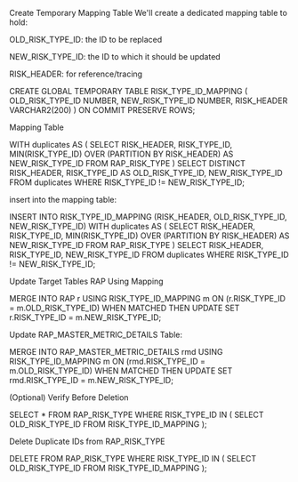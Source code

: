 Create Temporary Mapping Table
We'll create a dedicated mapping table to hold:

OLD_RISK_TYPE_ID: the ID to be replaced

NEW_RISK_TYPE_ID: the ID to which it should be updated

RISK_HEADER: for reference/tracing

CREATE GLOBAL TEMPORARY TABLE RISK_TYPE_ID_MAPPING (
    OLD_RISK_TYPE_ID NUMBER,
    NEW_RISK_TYPE_ID NUMBER,
    RISK_HEADER      VARCHAR2(200)
) ON COMMIT PRESERVE ROWS;

Mapping Table

WITH duplicates AS (
    SELECT RISK_HEADER, RISK_TYPE_ID,
           MIN(RISK_TYPE_ID) OVER (PARTITION BY RISK_HEADER) AS NEW_RISK_TYPE_ID
    FROM RAP_RISK_TYPE
)
SELECT DISTINCT RISK_HEADER, RISK_TYPE_ID AS OLD_RISK_TYPE_ID, NEW_RISK_TYPE_ID
FROM duplicates
WHERE RISK_TYPE_ID != NEW_RISK_TYPE_ID;

insert into the mapping table:

INSERT INTO RISK_TYPE_ID_MAPPING (RISK_HEADER, OLD_RISK_TYPE_ID, NEW_RISK_TYPE_ID)
WITH duplicates AS (
    SELECT RISK_HEADER, RISK_TYPE_ID,
           MIN(RISK_TYPE_ID) OVER (PARTITION BY RISK_HEADER) AS NEW_RISK_TYPE_ID
    FROM RAP_RISK_TYPE
)
SELECT RISK_HEADER, RISK_TYPE_ID, NEW_RISK_TYPE_ID
FROM duplicates
WHERE RISK_TYPE_ID != NEW_RISK_TYPE_ID;

Update Target Tables RAP Using Mapping

MERGE INTO RAP r
USING RISK_TYPE_ID_MAPPING m
ON (r.RISK_TYPE_ID = m.OLD_RISK_TYPE_ID)
WHEN MATCHED THEN
    UPDATE SET r.RISK_TYPE_ID = m.NEW_RISK_TYPE_ID;

Update RAP_MASTER_METRIC_DETAILS Table:

MERGE INTO RAP_MASTER_METRIC_DETAILS rmd
USING RISK_TYPE_ID_MAPPING m
ON (rmd.RISK_TYPE_ID = m.OLD_RISK_TYPE_ID)
WHEN MATCHED THEN
    UPDATE SET rmd.RISK_TYPE_ID = m.NEW_RISK_TYPE_ID;

(Optional) Verify Before Deletion

SELECT * FROM RAP_RISK_TYPE
WHERE RISK_TYPE_ID IN (
    SELECT OLD_RISK_TYPE_ID FROM RISK_TYPE_ID_MAPPING
);

 Delete Duplicate IDs from RAP_RISK_TYPE
 
 DELETE FROM RAP_RISK_TYPE
WHERE RISK_TYPE_ID IN (
    SELECT OLD_RISK_TYPE_ID FROM RISK_TYPE_ID_MAPPING
);
